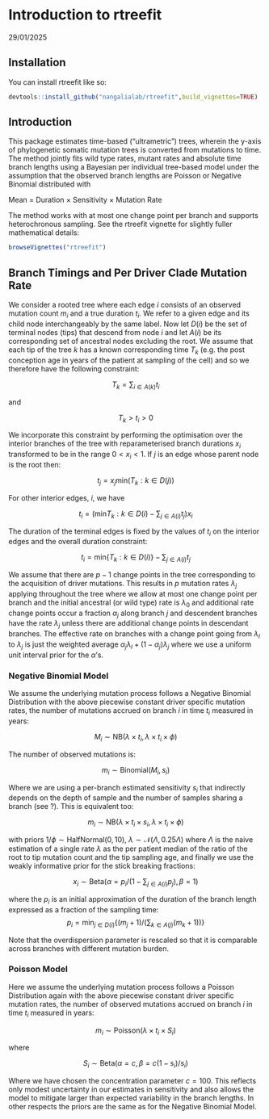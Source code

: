Introduction to rtreefit
================
29/01/2025

<!-- README.md is generated from README.Rmd. Please edit that file -->

## Installation

<!-- badges: start -->
<!-- badges: end -->

You can install rtreefit like so:

``` r
devtools::install_github("nangalialab/rtreefit",build_vignettes=TRUE)
```

## Introduction

This package estimates time-based (“ultrametric”) trees, wherein the
y-axis of phylogenetic somatic mutation trees is converted from
mutations to time. The method jointly fits wild type rates, mutant rates
and absolute time branch lengths using a Bayesian per individual
tree-based model under the assumption that the observed branch lengths
are Poisson or Negative Binomial distributed with

Mean = Duration × Sensitivity × Mutation Rate

The method works with at most one change point per branch and supports
heterochronous sampling. See the rtreefit vignette for slightly fuller
mathematical details:

``` r
browseVignettes("rtreefit") 
```

## Branch Timings and Per Driver Clade Mutation Rate

We consider a rooted tree where each edge $i$ consists of an observed
mutation count $m_i$ and a true duration $t_i$. We refer to a given edge
and its child node interchangeably by the same label. Now let $D(i)$ be
the set of terminal nodes (tips) that descend from node $i$ and let
$A(i)$ be its corresponding set of ancestral nodes excluding the root.
We assume that each tip of the tree $k$ has a known corresponding time
$T_k$ (e.g. the post conception age in years of the patient at sampling
of the cell) and so we therefore have the following constraint:

$$ T_k=\sum_{i \in A(k)}t_i $$

and

$$ T_k> t_i > 0 $$

We incorporate this constraint by performing the optimisation over the
interior branches of the tree with reparameterised branch durations
$x_i$ transformed to be in the range $0< x_i <1$. If $j$ is an edge
whose parent node is the root then:

$$ t_j=x_j  \text{min}({T_k:k \in D(j)}) $$

For other interior edges, $i$, we have

$$ t_i=\left(\text{min}{{T_k:k \in D(i)}}-\sum_{j\in A(i)} t_j\right)x_i $$

The duration of the terminal edges is fixed by the values of $t_i$ on
the interior edges and the overall duration constraint:

$$ t_i=\text{min}\left\{{T_k:k \in D(i)}\right\}-\sum_{j\in A(i)} t_j $$

We assume that there are $p-1$ change points in the tree corresponding
to the acquisition of driver mutations. This results in $p$ mutation
rates $\lambda_j$ applying throughout the tree where we allow at most
one change point per branch and the initial ancestral (or wild type)
rate is $\lambda_0$ and additional rate change points occur a fraction
$\alpha_j$ along branch $j$ and descendent branches have the rate
$\lambda_j$ unless there are additional change points in descendant
branches. The effective rate on branches with a change point going from
$\lambda_l$ to $\lambda_j$ is just the weighted average
$\alpha_j \lambda_l+(1-\alpha_j)\lambda_j$ where we use a uniform unit
interval prior for the $\alpha$’s.

### Negative Binomial Model

We assume the underlying mutation process follows a Negative Binomial
Distribution with the above piecewise constant driver specific mutation
rates, the number of mutations accrued on branch $i$ in time $t_i$
measured in years:

$$ M_i \sim \text{NB}\left(\lambda\times t_i,\lambda\times t_i\times \phi\right) $$

The number of observed mutations is:

$$ m_i \sim \text{Binomial}(M_i,s_i) $$

Where we are using a per-branch estimated sensitivity $s_i$ that
indirectly depends on the depth of sample and the number of samples
sharing a branch (see ?). This is equivalent too:

$$ m_i \sim \text{NB}\left(\lambda\times t_i \times s_i,\lambda\times t_i\times \phi\right) $$

with priors $1/\phi \sim \text{HalfNormal}(0,10)$,
$\lambda \sim \mathcal{N}(\Lambda,0.25 \Lambda)$ where $\Lambda$ is the
naive estimation of a single rate $\lambda$ as the per patient median of
the ratio of the root to tip mutation count and the tip sampling age,
and finally we use the weakly informative prior for the stick breaking
fractions:

$$x_i \sim \text{Beta}(\alpha=p_i/(1-\sum_{j\in A(i)}p_j),\beta=1)$$

where the $p_i$ is an initial approximation of the duration of the
branch length expressed as a fraction of the sampling time:
$$p_i=\text{min}_{j\in D(i)}\left\{(m_j+1)/(\sum_{k\in A(j)}\left(m_k+1\right))\right\}$$

Note that the overdispersion parameter is rescaled so that it is
comparable across branches with different mutation burden.

### Poisson Model

Here we assume the underlying mutation process follows a Poisson
Distribution again with the above piecewise constant driver specific
mutation rates, the number of observed mutations accrued on branch $i$
in time $t_i$ measured in years:

$$ m_i \sim \text{Poisson}(\lambda\times t_i\times S_i) $$

where

$$ S_i \sim \text{Beta}\left(\alpha=c,\beta=c(1-s_i)/s_i\right)$$

Where we have chosen the concentration parameter $c=100$. This reflects
only modest uncertainty in our estimates in sensitivity and also allows
the model to mitigate larger than expected variability in the branch
lengths. In other respects the priors are the same as for the Negative
Binomial Model.
